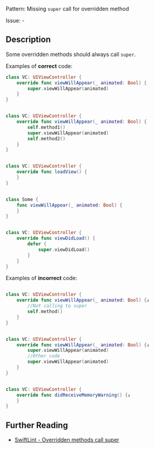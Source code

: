 Pattern: Missing `super` call for overridden method

Issue: -

## Description

Some overridden methods should always call `super`.

Examples of **correct** code:
```swift
class VC: UIViewController {
	override func viewWillAppear(_ animated: Bool) {
		super.viewWillAppear(animated)
	}
}


class VC: UIViewController {
	override func viewWillAppear(_ animated: Bool) {
		self.method1()
		super.viewWillAppear(animated)
		self.method2()
	}
}


class VC: UIViewController {
	override func loadView() {
	}
}


class Some {
	func viewWillAppear(_ animated: Bool) {
	}
}


class VC: UIViewController {
	override func viewDidLoad() {
		defer {
			super.viewDidLoad()
		}
	}
}

```
Examples of **incorrect** code:
```swift

class VC: UIViewController {
	override func viewWillAppear(_ animated: Bool) {↓
		//Not calling to super
		self.method()
	}
}


class VC: UIViewController {
	override func viewWillAppear(_ animated: Bool) {↓
		super.viewWillAppear(animated)
		//Other code
		super.viewWillAppear(animated)
	}
}


class VC: UIViewController {
	override func didReceiveMemoryWarning() {↓
	}
}

```

## Further Reading

* [SwiftLint - Overridden methods call super](https://realm.github.io/SwiftLint/overridden_methods_call_super.html)